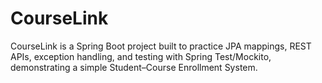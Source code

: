 # CourseLink
CourseLink is a Spring Boot project built to practice JPA mappings, REST APIs, exception handling, and testing with Spring Test/Mockito, demonstrating a simple Student–Course Enrollment System.
